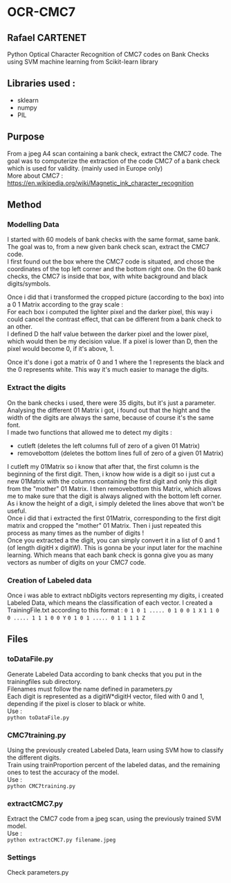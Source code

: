 # OCR-CMC7
## Rafael CARTENET
Python Optical Character Recognition of CMC7 codes on Bank Checks using SVM machine learning from Scikit-learn library

## Libraries used :
- sklearn
- numpy
- PIL

## Purpose
From a jpeg A4 scan containing a bank check, extract the CMC7 code. The goal was to computerize the extraction of the code CMC7 of a bank check which is used for validity. (mainly used in Europe only)  
More about CMC7 : https://en.wikipedia.org/wiki/Magnetic_ink_character_recognition

## Method
### Modelling Data
I started with 60 models of bank checks with the same format, same bank. The goal was to, from a new given bank check scan, extract the CMC7 code.  
I first found out the box where the CMC7 code is situated, and chose the coordinates of the top left corner and the bottom right one. On the 60 bank checks, the CMC7 is inside that box, with white background and black digits/symbols.  
  
Once i did that i transformed the cropped picture (according to the box) into a 0 1 Matrix according to the gray scale :  
For each box i computed the lighter pixel and the darker pixel, this way i could cancel the contrast effect, that can be different from a bank check to an other.  
I defined D the half value between the darker pixel and the lower pixel, which would then be my decision value. If a pixel is lower than D, then the pixel would become 0, if it's above, 1.  
  
Once it's done i got a matrix of 0 and 1 where the 1 represents the black and the 0 represents white. This way it's much easier to manage the digits.  

### Extract the digits
On the bank checks i used, there were 35 digits, but it's just a parameter. Analysing the different 01 Matrix i got, i found out that the hight and the width of the digits are always the same, because of course it's the same font.  
I made two functions that allowed me to detect my digits :
- cutleft (deletes the left columns full of zero of a given 01 Matrix)
- removebottom (deletes the bottom lines full of zero of a given 01 Matrix)
  
I cutleft my 01Matrix so i know that after that, the first column is the beginning of the first digit. Then, i know how wide is a digit so i just cut a new 01Matrix with the columns containing the first digit and only this digit from the "mother" 01 Matrix. I then removebottom this Matrix, which allows me to make sure that the digit is always aligned with the bottom left corner. As i know the height of a digit, i simply deleted the lines above that won't be useful.  
Once i did that i extracted the first 01Matrix, corresponding to the first digit matrix and cropped the "mother" 01 Matrix. Then i just repeated this process as many times as the number of digits !  
Once you extracted a the digit, you can simply convert it in a list of 0 and 1 (of length digitH x digitW). This is gonna be your input later for the machine learning. Which means that each bank check is gonna give you as many vectors as number of digits on your CMC7 code.

### Creation of Labeled data
Once i was able to extract nbDigits vectors representing my digits, i created Labeled Data, which means the classification of each vector. I created a TrainingFile.txt according to this format :
`0 1 0 1 ..... 0 1 0 0 1 X`
`1 1 0 0 ..... 1 1 1 0 0 Y`
`0 1 0 1 ..... 0 1 1 1 1 Z`





## Files
### toDataFile.py
Generate Labeled Data according to bank checks that you put in the trainingfiles sub directory.  
Filenames must follow the name defined in parameters.py  
Each digit is represented as a digitW*digitH vector, filed with 0 and 1, depending if the pixel is closer to black or white.  
Use :  
  `python toDataFile.py`

### CMC7training.py
Using the previously created Labeled Data, learn using SVM how to classify the different digits.  
Train using trainProportion percent of the labeled datas, and the remaining ones to test the accuracy of the model.  
Use :  
  `python CMC7training.py`

### extractCMC7.py
Extract the CMC7 code from a jpeg scan, using the previously trained SVM model.  
Use :  
  `python extractCMC7.py filename.jpeg`

### Settings
Check parameters.py  

